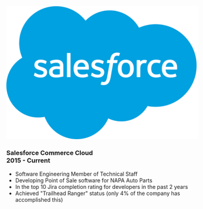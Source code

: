 <div class="well">
  <div class="row">
    <div class="col-md-4">
      <div class="vcenter">
      <img class="img-responsive" src="/assets/sfdc.png" alt="Salesforce">
      </div>
    </div>
    <div class="col-md-8">
      <h3>
          Salesforce Commerce Cloud<BR>
          2015 - Current
      </h3>
      <ul class="list-group">
        <li class="list-group-item">
          Software Engineering Member of Technical Staff
        </li>
        <li class="list-group-item">
          Developing Point of Sale software for NAPA Auto Parts
        </li>
        <li class="list-group-item">
          In the top 10 Jira completion rating for developers in the past 2 years
        </li>
        <li class="list-group-item">
          Achieved "Trailhead Ranger" status (only 4% of the company has accomplished this)
        </li>
      </ul>
    </div>
  </div>
</div>
